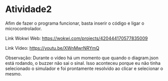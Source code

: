 # Atividade2

Afim de fazer o programa funcionar, basta inserir o código e ligar o microcontrolador.

Link Wokwi Web: https://wokwi.com/projects/420444170577835009

Link Vídeo: https://youtu.be/XWnMwrNRYmQ

Observação: Durante o vídeo há um momento que quando o diagram.json está rodando, o buzzer não sai o sinal. Isso aconteceu porque eu não tinha selecionado o simulador e foi prontamente resolvido ao clicar e selecionar o mesmo.
